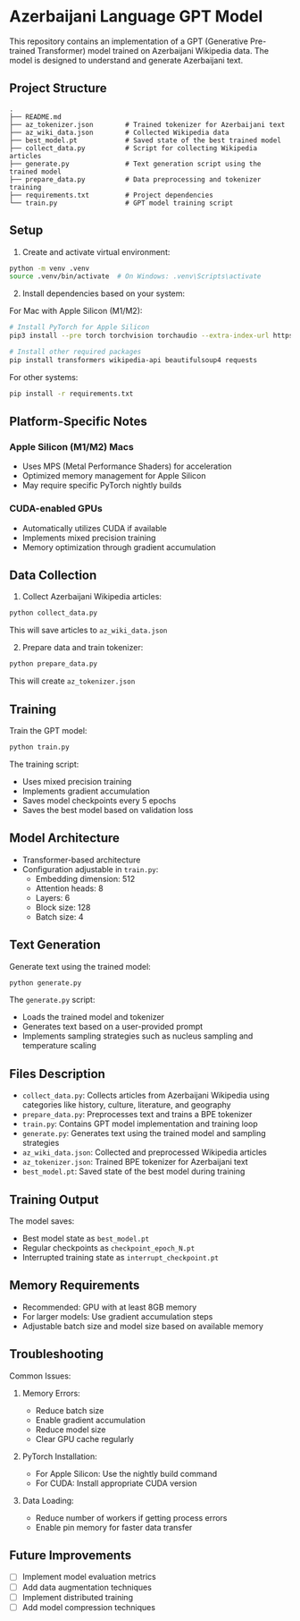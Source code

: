# Azerbaijani Language GPT Model

This repository contains an implementation of a GPT (Generative Pre-trained Transformer) model trained on Azerbaijani Wikipedia data. The model is designed to understand and generate Azerbaijani text.

## Project Structure
```
.
├── README.md
├── az_tokenizer.json        # Trained tokenizer for Azerbaijani text
├── az_wiki_data.json        # Collected Wikipedia data
├── best_model.pt            # Saved state of the best trained model
├── collect_data.py          # Script for collecting Wikipedia articles
├── generate.py              # Text generation script using the trained model
├── prepare_data.py          # Data preprocessing and tokenizer training
├── requirements.txt         # Project dependencies
└── train.py                 # GPT model training script
```

## Setup

1. Create and activate virtual environment:
```bash
python -m venv .venv
source .venv/bin/activate  # On Windows: .venv\Scripts\activate
```

2. Install dependencies based on your system:

For Mac with Apple Silicon (M1/M2):
```bash
# Install PyTorch for Apple Silicon
pip3 install --pre torch torchvision torchaudio --extra-index-url https://download.pytorch.org/whl/nightly/cpu

# Install other required packages
pip install transformers wikipedia-api beautifulsoup4 requests
```

For other systems:
```bash
pip install -r requirements.txt
```

## Platform-Specific Notes

### Apple Silicon (M1/M2) Macs
- Uses MPS (Metal Performance Shaders) for acceleration
- Optimized memory management for Apple Silicon
- May require specific PyTorch nightly builds

### CUDA-enabled GPUs
- Automatically utilizes CUDA if available
- Implements mixed precision training
- Memory optimization through gradient accumulation

## Data Collection

1. Collect Azerbaijani Wikipedia articles:
```bash
python collect_data.py
```
This will save articles to `az_wiki_data.json`

2. Prepare data and train tokenizer:
```bash
python prepare_data.py
```
This will create `az_tokenizer.json`

## Training

Train the GPT model:
```bash
python train.py
```

The training script:
- Uses mixed precision training
- Implements gradient accumulation
- Saves model checkpoints every 5 epochs
- Saves the best model based on validation loss

## Model Architecture

- Transformer-based architecture
- Configuration adjustable in `train.py`:
  - Embedding dimension: 512
  - Attention heads: 8
  - Layers: 6
  - Block size: 128
  - Batch size: 4

## Text Generation

Generate text using the trained model:
```bash
python generate.py
```
The `generate.py` script:
- Loads the trained model and tokenizer
- Generates text based on a user-provided prompt
- Implements sampling strategies such as nucleus sampling and temperature scaling

## Files Description

- `collect_data.py`: Collects articles from Azerbaijani Wikipedia using categories like history, culture, literature, and geography
- `prepare_data.py`: Preprocesses text and trains a BPE tokenizer
- `train.py`: Contains GPT model implementation and training loop
- `generate.py`: Generates text using the trained model and sampling strategies
- `az_wiki_data.json`: Collected and preprocessed Wikipedia articles
- `az_tokenizer.json`: Trained BPE tokenizer for Azerbaijani text
- `best_model.pt`: Saved state of the best model during training

## Training Output

The model saves:
- Best model state as `best_model.pt`
- Regular checkpoints as `checkpoint_epoch_N.pt`
- Interrupted training state as `interrupt_checkpoint.pt`

## Memory Requirements

- Recommended: GPU with at least 8GB memory
- For larger models: Use gradient accumulation steps
- Adjustable batch size and model size based on available memory

## Troubleshooting

Common Issues:
1. Memory Errors:
   - Reduce batch size
   - Enable gradient accumulation
   - Reduce model size
   - Clear GPU cache regularly

2. PyTorch Installation:
   - For Apple Silicon: Use the nightly build command
   - For CUDA: Install appropriate CUDA version

3. Data Loading:
   - Reduce number of workers if getting process errors
   - Enable pin memory for faster data transfer

## Future Improvements

- [ ] Implement model evaluation metrics
- [ ] Add data augmentation techniques
- [ ] Implement distributed training
- [ ] Add model compression techniques